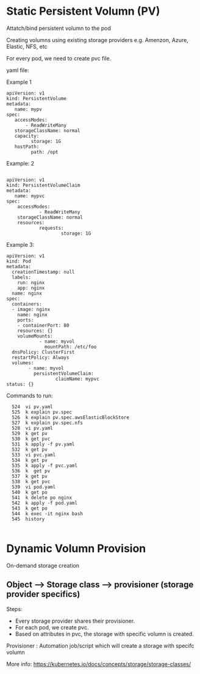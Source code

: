 # Static Persistent Volumn (PV)

Attatch/bind persistent volumn to the pod

Creating volumns using existing storage providers e.g. Amenzon, Azure, Elastic, NFS, etc

For every pod, we need to create pvc file.

yaml file:

Example 1

````
apiVersion: v1
kind: PersistentVolume
metadata:
   name: mypv
spec:
   accessModes:
       - ReadWriteMany
   storageClassName: normal
   capacity:
         storage: 1G
   hostPath:
         path: /opt

````

Example: 2

````

apiVersion: v1
kind: PersistentVolumeClaim
metadata:
   name: mypvc
spec:
    accessModes:
            - ReadWriteMany
    storageClassName: normal
    resources:
            requests:
                    storage: 1G
````

Example 3:

````
apiVersion: v1
kind: Pod
metadata:
  creationTimestamp: null
  labels:
    run: nginx
    app: nginx
  name: nginx
spec:
  containers:
  - image: nginx
    name: nginx
    ports:
    - containerPort: 80
    resources: {}
    volumeMounts:
            - name: myvol
              mountPath: /etc/foo
  dnsPolicy: ClusterFirst
  restartPolicy: Always
  volumes:
        - name: myvol
          persistentVolumeClaim:
                  claimName: mypvc
status: {}

````

Commands to run:

````
  524  vi pv.yaml
  525  k explain pv.spec
  526  k explain pv.spec.awsElasticBlockStore
  527  k explain pv.spec.nfs
  528  vi pv.yaml
  529  k get pv
  530  k get pvc
  531  k apply -f pv.yaml
  532  k get pv
  533  vi pvc.yaml
  534  k get pv
  535  k apply -f pvc.yaml
  536  k  get pv
  537  k get pv
  538  k get pvc
  539  vi pod.yaml
  540  k get po
  541  k delete po nginx
  542  k apply -f pod.yaml
  543  k get po
  544  k exec -it nginx bash
  545  history
  
````

# Dynamic Volumn Provision

On-demand storage creation

## Object --> Storage class --> provisioner (storage provider specifics)

Steps:

- Every storage provider shares their provisioner.
- For each pod, we create pvc.
- Based on attributes in pvc, the storage with specific volumn is created.

Provisioner : Automation job/script which will create a storage with specifc volumn

More info: https://kubernetes.io/docs/concepts/storage/storage-classes/


